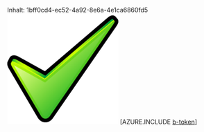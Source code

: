 Inhalt: 1bff0cd4-ec52-4a92-8e6a-4e1ca6860fd5![Bild](4c5f0a9b-10ac-4232-a535-274960c5b290.png)
[AZURE.INCLUDE [b-token](d2bf2054-79a1-4ac5-92e9-196d727dcceb.md)]
